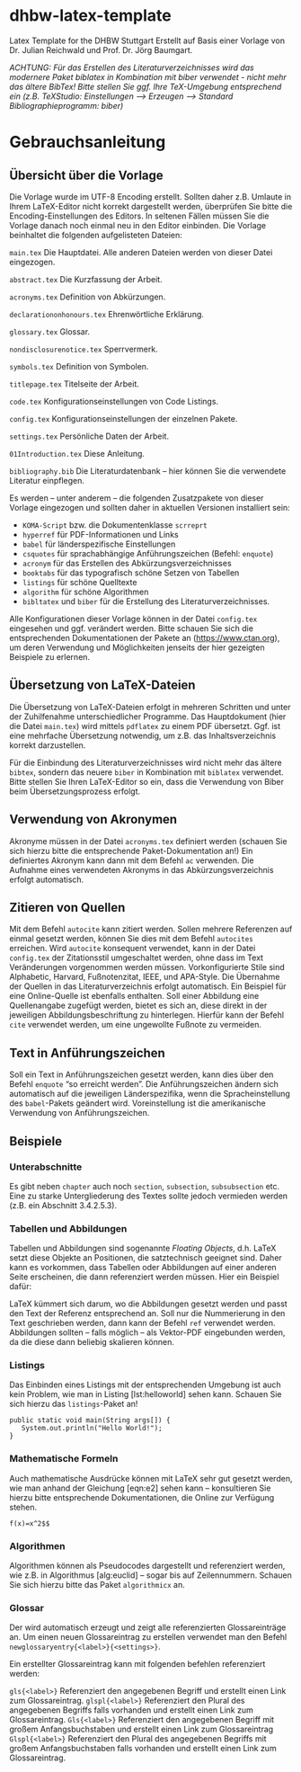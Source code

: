 # dhbw-latex-template
Latex Template for the DHBW Stuttgart
Erstellt auf Basis einer Vorlage von Dr. Julian Reichwald und Prof. Dr. Jörg Baumgart.

*ACHTUNG: Für das Erstellen des Literaturverzeichnisses wird das modernere Paket biblatex in Kombination mit biber verwendet - nicht mehr das ältere BibTex! Bitte stellen Sie ggf. Ihre TeX-Umgebung entsprechend ein (z.B. TeXStudio: Einstellungen --> Erzeugen --> Standard Bibliographieprogramm: biber)*


Gebrauchsanleitung
==================

Übersicht über die Vorlage
--------------------------

Die Vorlage wurde im UTF-8 Encoding erstellt. Sollten daher z.B. Umlaute in Ihrem LaTeX-Editor nicht korrekt dargestellt werden, überprüfen Sie bitte die Encoding-Einstellungen des Editors. In seltenen Fällen müssen Sie die Vorlage danach noch einmal neu in den Editor einbinden. Die Vorlage beinhaltet die folgenden aufgelisteten Dateien:

  `main.tex`                   Die Hauptdatei. Alle anderen Dateien werden von dieser Datei eingezogen.
  
  `abstract.tex`               Die Kurzfassung der Arbeit.
  
  `acronyms.tex`               Definition von Abkürzungen.
  
  `declarationonhonours.tex`   Ehrenwörtliche Erklärung.
  
  `glossary.tex`               Glossar.
  
  `nondisclosurenotice.tex`    Sperrvermerk.
 
  `symbols.tex`                Definition von Symbolen.
  
  `titlepage.tex`              Titelseite der Arbeit.
  
  `code.tex`                   Konfigurationseinstellungen von Code Listings.
  
  `config.tex`                 Konfigurationseinstellungen der einzelnen Pakete.
  
  `settings.tex`               Persönliche Daten der Arbeit.
  
  `01Introduction.tex`         Diese Anleitung.
  
  `bibliography.bib`           Die Literaturdatenbank – hier können Sie die verwendete Literatur einpflegen.

Es werden – unter anderem – die folgenden Zusatzpakete von dieser Vorlage eingezogen und sollten daher in aktuellen Versionen installiert sein:

-   `KOMA-Script` bzw. die Dokumentenklasse `scrreprt`
-   `hyperref` für PDF-Informationen und Links
-   `babel` für länderspezifische Einstellungen
-   `csquotes` für sprachabhängige Anführungszeichen (Befehl: `enquote`)
-   `acronym` für das Erstellen des Abkürzungsverzeichnisses
-   `booktabs` für das typografisch schöne Setzen von Tabellen
-   `listings` für schöne Quelltexte
-   `algorithm` für schöne Algorithmen
-   `bibltatex` und `biber` für die Erstellung des Literaturverzeichnisses.

Alle Konfigurationen dieser Vorlage können in der Datei `config.tex` eingesehen und ggf. verändert werden. Bitte schauen Sie sich die entsprechenden Dokumentationen der Pakete an (<https://www.ctan.org>), um deren Verwendung und Möglichkeiten jenseits der hier gezeigten Beispiele zu erlernen.

Übersetzung von LaTeX-Dateien
-----------------------------

Die Übersetzung von LaTeX-Dateien erfolgt in mehreren Schritten und unter der Zuhilfenahme unterschiedlicher Programme. Das Hauptdokument (hier die Datei `main.tex`) wird mittels `pdflatex` zu einem PDF übersetzt. Ggf. ist eine mehrfache Übersetzung notwendig, um z.B. das Inhaltsverzeichnis korrekt darzustellen.

Für die Einbindung des Literaturverzeichnisses wird nicht mehr das ältere `bibtex`, sondern das neuere `biber` in Kombination mit `biblatex` verwendet. Bitte stellen Sie Ihren LaTeX-Editor so ein, dass die Verwendung von Biber beim Übersetzungsprozess erfolgt.

Verwendung von Akronymen
------------------------

Akronyme müssen in der Datei `acronyms.tex` definiert werden (schauen Sie sich hierzu bitte die entsprechende Paket-Dokumentation an!) Ein definiertes Akronym kann dann mit dem Befehl `ac` verwenden. Die Aufnahme eines verwendeten Akronyms in das Abkürzungsverzeichnis erfolgt automatisch.

Zitieren von Quellen
--------------------

Mit dem Befehl `autocite` kann zitiert werden. Sollen mehrere Referenzen auf einmal gesetzt werden, können Sie dies mit dem Befehl `autocites` erreichen. Wird `autocite` konsequent verwendet, kann in der Datei `config.tex` der Zitationsstil umgeschaltet werden, ohne dass im Text Veränderungen vorgenommen werden müssen. Vorkonfigurierte Stile sind Alphabetic, Harvard, Fußnotenzitat, IEEE, und APA-Style. Die Übernahme der Quellen in das Literaturverzeichnis erfolgt automatisch. Ein Beispiel für eine Online-Quelle ist ebenfalls enthalten.
Soll einer Abbildung eine Quellenangabe zugefügt werden, bietet es sich an, diese direkt in der jeweiligen Abbildungsbeschriftung zu hinterlegen. Hierfür kann der Befehl `cite` verwendet werden, um eine ungewollte Fußnote zu vermeiden.

Text in Anführungszeichen
-------------------------

Soll ein Text in Anführungszeichen gesetzt werden, kann dies über den Befehl `enquote` “so erreicht werden”. Die Anführungszeichen ändern sich automatisch auf die jeweiligen Länderspezifika, wenn die Spracheinstellung des `babel`-Pakets geändert wird. Voreinstellung ist die amerikanische Verwendung von Anführungszeichen.

Beispiele
---------

### Unterabschnitte

Es gibt neben `chapter` auch noch `section`, `subsection`, `subsubsection` etc. Eine zu starke Untergliederung des Textes sollte jedoch vermieden werden (z.B. ein Abschnitt 3.4.2.5.3).

### Tabellen und Abbildungen

Tabellen und Abbildungen sind sogenannte *Floating Objects*, d.h. LaTeX setzt diese Objekte an Positionen, die satztechnisch geeignet sind. Daher kann es vorkommen, dass Tabellen oder Abbildungen auf einer anderen Seite erscheinen, die dann referenziert werden müssen. Hier ein Beispiel dafür:

LaTeX  kümmert sich darum, wo die Abbildungen gesetzt werden und passt den Text der Referenz entsprechend an. Soll nur die Nummerierung in den Text geschrieben werden, dann kann der Befehl `ref` verwendet werden. Abbildungen sollten – falls möglich – als Vektor-PDF eingebunden werden, da die diese dann beliebig skalieren können.

### Listings

Das Einbinden eines Listings mit der entsprechenden Umgebung ist auch kein Problem, wie man in Listing [lst:helloworld] sehen kann. Schauen Sie sich hierzu das `listings`-Paket an!

    public static void main(String args[]) {
       System.out.println("Hello World!");
    }

### Mathematische Formeln

Auch mathematische Ausdrücke können mit LaTeX  sehr gut gesetzt werden, wie man anhand der Gleichung [eqn:e2] sehen kann – konsultieren Sie hierzu bitte entsprechende Dokumentationen, die Online zur Verfügung stehen.

```f(x)=x^2$$```

### Algorithmen

Algorithmen können als Pseudocodes dargestellt und referenziert werden, wie z.B. in Algorithmus [alg:euclid] – sogar bis auf Zeilennummern. Schauen Sie sich hierzu bitte das Paket `algorithmicx` an.

### Glossar

Der wird automatisch erzeugt und zeigt alle referenzierten Glossareinträge an. Um einen neuen Glossareintrag zu erstellen verwendet man den Befehl
`newglossaryentry{<label>}{<settings>}`.

Ein erstellter Glossareintrag kann mit folgenden befehlen referenziert werden:

  `gls{<label>}`     Referenziert den angegebenen Begriff und erstellt einen Link zum Glossareintrag.
  `glspl{<label>}`   Referenziert den Plural des angegebenen Begriffs falls vorhanden und erstellt einen Link zum Glossareintrag.
  `Gls{<label>}`     Referenziert den angegebenen Begriff mit großem Anfangsbuchstaben und erstellt einen Link zum Glossareintrag
  `Glspl{<label>}`   Referenziert den Plural des angegebenen Begriffs mit großem Anfangsbuchstaben falls vorhanden und erstellt einen Link zum Glossareintrag.
